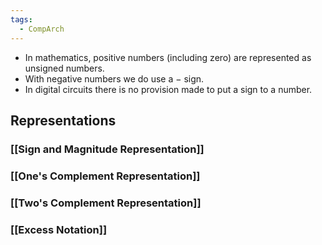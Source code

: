 ```yaml
---
tags:
  - CompArch
---
```

- In mathematics, positive numbers (including zero) are represented as unsigned numbers. 
- With negative numbers we do use a $-$ sign.
- In digital circuits there is no provision made to put a sign to a number.
## Representations
### [[Sign and Magnitude Representation]]
### [[One's Complement Representation]]
### [[Two's Complement Representation]]
### [[Excess Notation]]
